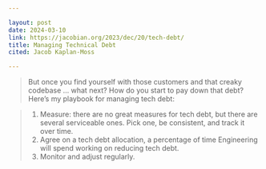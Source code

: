 ```yaml
---

layout: post
date: 2024-03-10
link: https://jacobian.org/2023/dec/20/tech-debt/
title: Managing Technical Debt
cited: Jacob Kaplan-Moss

---
```


> But once you find yourself with those customers and that creaky codebase … what next? How do you start to pay down that debt? Here’s my playbook for managing tech debt:

> 1. Measure: there are no great measures for tech debt, but there are several serviceable ones. Pick one, be consistent, and track it over time.
> 2. Agree on a tech debt allocation, a percentage of time Engineering will spend working on reducing tech debt.
> 3. Monitor and adjust regularly.